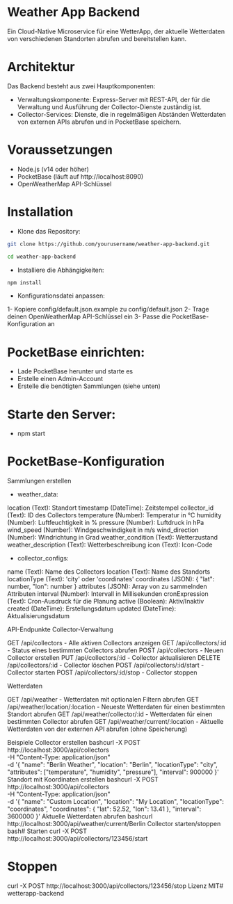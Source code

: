# Weather App Backend
Ein Cloud-Native Microservice für eine WetterApp, der aktuelle Wetterdaten von verschiedenen Standorten abrufen und bereitstellen kann.
# Architektur
Das Backend besteht aus zwei Hauptkomponenten:

- Verwaltungskomponente: Express-Server mit REST-API, der für die Verwaltung und Ausführung der                 Collector-Dienste zuständig ist.
- Collector-Services: Dienste, die in regelmäßigen Abständen Wetterdaten von externen APIs abrufen und in PocketBase speichern.

# Voraussetzungen
- Node.js (v14 oder höher)
- PocketBase (läuft auf http://localhost:8090)
- OpenWeatherMap API-Schlüssel

# Installation

- Klone das Repository:
```bash
git clone https://github.com/yourusername/weather-app-backend.git
```
```bash
cd weather-app-backend
```

- Installiere die Abhängigkeiten:
```bash
npm install
```

- Konfigurationsdatei anpassen:

1-   Kopiere config/default.json.example zu config/default.json
2- Trage deinen OpenWeatherMap API-Schlüssel ein
3- Passe die PocketBase-Konfiguration an


# PocketBase einrichten:

- Lade PocketBase herunter und starte es
- Erstelle einen Admin-Account
- Erstelle die benötigten Sammlungen (siehe unten)


# Starte den Server:
- npm start


# PocketBase-Konfiguration
Sammlungen erstellen

- weather_data:

location (Text): Standort
timestamp (DateTime): Zeitstempel
collector_id (Text): ID des Collectors
temperature (Number): Temperatur in °C
humidity (Number): Luftfeuchtigkeit in %
pressure (Number): Luftdruck in hPa
wind_speed (Number): Windgeschwindigkeit in m/s
wind_direction (Number): Windrichtung in Grad
weather_condition (Text): Wetterzustand
weather_description (Text): Wetterbeschreibung
icon (Text): Icon-Code


- collector_configs:

name (Text): Name des Collectors
location (Text): Name des Standorts
locationType (Text): 'city' oder 'coordinates'
coordinates (JSON): { "lat": number, "lon": number }
attributes (JSON): Array von zu sammelnden Attributen
interval (Number): Intervall in Millisekunden
cronExpression (Text): Cron-Ausdruck für die Planung
active (Boolean): Aktiv/Inaktiv
created (DateTime): Erstellungsdatum
updated (DateTime): Aktualisierungsdatum



API-Endpunkte
Collector-Verwaltung

GET /api/collectors - Alle aktiven Collectors anzeigen
GET /api/collectors/:id - Status eines bestimmten Collectors abrufen
POST /api/collectors - Neuen Collector erstellen
PUT /api/collectors/:id - Collector aktualisieren
DELETE /api/collectors/:id - Collector löschen
POST /api/collectors/:id/start - Collector starten
POST /api/collectors/:id/stop - Collector stoppen

Wetterdaten

GET /api/weather - Wetterdaten mit optionalen Filtern abrufen
GET /api/weather/location/:location - Neueste Wetterdaten für einen bestimmten Standort abrufen
GET /api/weather/collector/:id - Wetterdaten für einen bestimmten Collector abrufen
GET /api/weather/current/:location - Aktuelle Wetterdaten von der externen API abrufen (ohne Speicherung)

Beispiele
Collector erstellen
bashcurl -X POST http://localhost:3000/api/collectors \
  -H "Content-Type: application/json" \
  -d '{
    "name": "Berlin Weather",
    "location": "Berlin",
    "locationType": "city",
    "attributes": ["temperature", "humidity", "pressure"],
    "interval": 900000
  }'
Standort mit Koordinaten erstellen
bashcurl -X POST http://localhost:3000/api/collectors \
  -H "Content-Type: application/json" \
  -d '{
    "name": "Custom Location",
    "location": "My Location",
    "locationType": "coordinates",
    "coordinates": {
      "lat": 52.52,
      "lon": 13.41
    },
    "interval": 3600000
  }'
Aktuelle Wetterdaten abrufen
bashcurl http://localhost:3000/api/weather/current/Berlin
Collector starten/stoppen
bash# Starten
curl -X POST http://localhost:3000/api/collectors/123456/start

# Stoppen
curl -X POST http://localhost:3000/api/collectors/123456/stop
Lizenz
MIT#   w e t t e r a p p - b a c k e n d  
 